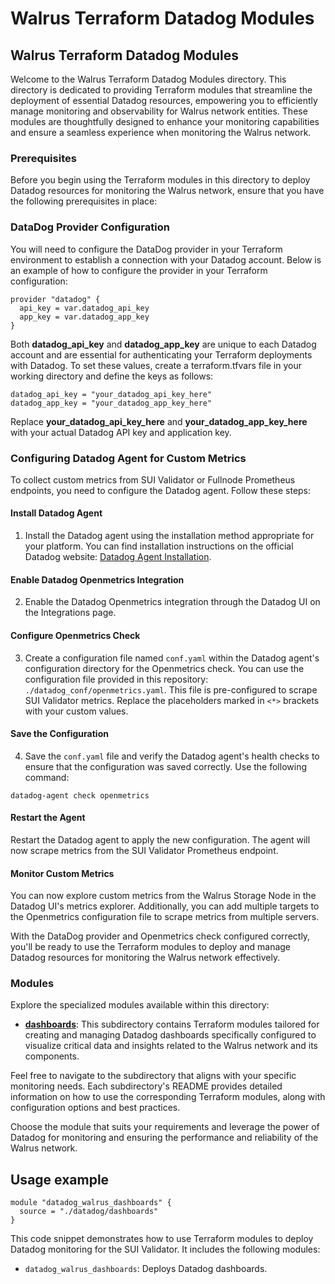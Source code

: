 # Walrus Terraform Datadog Modules

## Walrus Terraform Datadog Modules

Welcome to the Walrus Terraform Datadog Modules directory. This directory is dedicated to providing Terraform modules that streamline the deployment of essential Datadog resources, empowering you to efficiently manage monitoring and observability for Walrus network entities. These modules are thoughtfully designed to enhance your monitoring capabilities and ensure a seamless experience when monitoring the Walrus network.

### Prerequisites

Before you begin using the Terraform modules in this directory to deploy Datadog resources for monitoring the Walrus network, ensure that you have the following prerequisites in place:

### DataDog Provider Configuration

You will need to configure the DataDog provider in your Terraform environment to establish a connection with your Datadog account. Below is an example of how to configure the provider in your Terraform configuration:

```hcl
provider "datadog" {
  api_key = var.datadog_api_key
  app_key = var.datadog_app_key
}
```

Both **datadog_api_key** and **datadog_app_key** are unique to each Datadog account and are essential for authenticating your Terraform deployments with Datadog. To set these values, create a terraform.tfvars file in your working directory and define the keys as follows:

```hcl
datadog_api_key = "your_datadog_api_key_here"
datadog_app_key = "your_datadog_app_key_here"
```

Replace **your_datadog_api_key_here** and **your_datadog_app_key_here** with your actual Datadog API key and application key.

### Configuring Datadog Agent for Custom Metrics

To collect custom metrics from SUI Validator or Fullnode Prometheus endpoints, you need to configure the Datadog agent. Follow these steps:

#### Install Datadog Agent
1. Install the Datadog agent using the installation method appropriate for your platform. You can find installation instructions on the official Datadog website: [Datadog Agent Installation](https://docs.datadoghq.com/agent/?tab=Linux).

#### Enable Datadog Openmetrics Integration
2. Enable the Datadog Openmetrics integration through the Datadog UI on the Integrations page.

#### Configure Openmetrics Check
3. Create a configuration file named `conf.yaml` within the Datadog agent's configuration directory for the Openmetrics check. You can use the configuration file provided in this repository: `./datadog_conf/openmetrics.yaml`. This file is pre-configured to scrape SUI Validator metrics. Replace the placeholders marked in `<*>` brackets with your custom values.

#### Save the Configuration
4. Save the `conf.yaml` file and verify the Datadog agent's health checks to ensure that the configuration was saved correctly. Use the following command:

```shell
datadog-agent check openmetrics
```

#### Restart the Agent

Restart the Datadog agent to apply the new configuration. The agent will now scrape metrics from the SUI Validator Prometheus endpoint.

#### Monitor Custom Metrics

You can now explore custom metrics from the Walrus Storage Node in the Datadog UI's metrics explorer. Additionally, you can add multiple targets to the Openmetrics configuration file to scrape metrics from multiple servers.

With the DataDog provider and Openmetrics check configured correctly, you'll be ready to use the Terraform modules to deploy and manage Datadog resources for monitoring the Walrus network effectively.

### Modules

Explore the specialized modules available within this directory:

- [**dashboards**](./dashboards/): This subdirectory contains Terraform modules tailored for creating and managing Datadog dashboards specifically configured to visualize critical data and insights related to the Walrus network and its components.

Feel free to navigate to the subdirectory that aligns with your specific monitoring needs. Each subdirectory's README provides detailed information on how to use the corresponding Terraform modules, along with configuration options and best practices.

Choose the module that suits your requirements and leverage the power of Datadog for monitoring and ensuring the performance and reliability of the Walrus network.

## Usage example

```hcl
module "datadog_walrus_dashboards" {
  source = "./datadog/dashboards"
}
```

This code snippet demonstrates how to use Terraform modules to deploy Datadog monitoring for the SUI Validator. It includes the following modules:

- `datadog_walrus_dashboards`: Deploys Datadog dashboards.